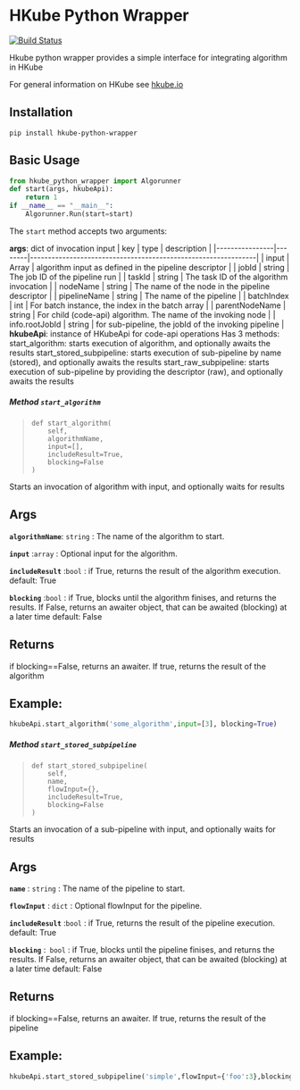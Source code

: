 # HKube Python Wrapper
[![Build Status](https://travis-ci.org/kube-HPC/python-wrapper.hkube.svg?branch=master)](https://travis-ci.org/kube-HPC/python-wrapper.hkube)

Hkube python wrapper provides a simple interface for integrating algorithm in HKube

For general information on HKube see [hkube.io](http://hkube.io/)
## Installation
```shell
pip install hkube-python-wrapper
```
## Basic Usage
```python
from hkube_python_wrapper import Algorunner
def start(args, hkubeApi):
    return 1
if __name__ == "__main__":
    Algorunner.Run(start=start)
```

The `start` method accepts two arguments: 

**args**: dict of invocation input
| key            | type   | description                                                   |
|----------------|--------|---------------------------------------------------------------|
| input          | Array  | algorithm input as defined in the pipeline descriptor         |
| jobId          | string | The job ID of the pipeline run                                |
| taskId         | string | The task ID of the algorithm invocation                       |
| nodeName       | string | The name of the node in the pipeline descriptor               |
| pipelineName   | string | The name of the pipeline                                      |
| batchIndex     | int    | For batch instance, the index in the batch array              |
| parentNodeName | string | For child (code-api) algorithm. The name of the invoking node |
| info.rootJobId | string | for sub-pipeline, the jobId of the invoking pipeline          |
**hkubeApi**: instance of HKubeApi for code-api operations
Has 3 methods:
start_algorithm: starts execution of algorithm, and optionally awaits the results
start_stored_subpipeline: starts execution of sub-pipeline by name (stored), and optionally awaits the results
start_raw_subpipeline: starts execution of sub-pipeline by providing the descriptor (raw), and optionally awaits the results

##### Method `start_algorithm`
>     def start_algorithm(
>         self,
>         algorithmName,
>         input=[],
>         includeResult=True,
>         blocking=False
>     )
Starts an invocation of algorithm with input, and optionally waits for results

Args
-----
**```algorithmName```**: `string`
:   The name of the algorithm to start.

**```input```** :`array`
:   Optional input for the algorithm.

**```includeResult```** :`bool`
:   if True, returns the result of the algorithm execution.
    default: True
    
**```blocking```** :`bool`
:   if True, blocks until the algorithm finises, and returns the results.
    If False, returns an awaiter object, that can be awaited (blocking) at a later time
    default: False
    
Returns
-----
if blocking==False, returns an awaiter. If true, returns the result of the algorithm

Example:
-----
```python
hkubeApi.start_algorithm('some_algorithm',input=[3], blocking=True)
```

##### Method `start_stored_subpipeline`
>     def start_stored_subpipeline(
>         self,
>         name,
>         flowInput={},
>         includeResult=True,
>         blocking=False
>     )
Starts an invocation of a sub-pipeline with input, and optionally waits for results 



Args
-----
**```name```** : `string` 
:   The name of the pipeline to start.


**```flowInput```** : `dict`
:   Optional flowInput for the pipeline.


**```includeResult```** :`bool`
:   if True, returns the result of the pipeline execution.
    default: True


**```blocking```** :&ensp;<code>bool</code>
:   if True, blocks until the pipeline finises, and returns the results.
    If False, returns an awaiter object, that can be awaited (blocking) at a later time
    default: False



Returns
-----
if blocking==False, returns an awaiter. If true, returns the result of the pipeline

Example:
-----
```python
hkubeApi.start_stored_subpipeline('simple',flowInput={'foo':3},blocking=True)
```
